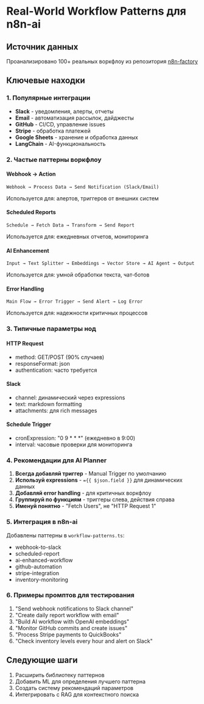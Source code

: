 # Real-World Workflow Patterns для n8n-ai

## Источник данных
Проанализировано 100+ реальных воркфлоу из репозитория [n8n-factory](https://github.com/AlexeyPevz/n8n-factory-/tree/main/examples)

## Ключевые находки

### 1. Популярные интеграции
- **Slack** - уведомления, алерты, отчеты
- **Email** - автоматизация рассылок, дайджесты
- **GitHub** - CI/CD, управление issues
- **Stripe** - обработка платежей
- **Google Sheets** - хранение и обработка данных
- **LangChain** - AI-функциональность

### 2. Частые паттерны воркфлоу

#### Webhook → Action
```
Webhook → Process Data → Send Notification (Slack/Email)
```
Используется для: алертов, триггеров от внешних систем

#### Scheduled Reports
```
Schedule → Fetch Data → Transform → Send Report
```
Используется для: ежедневных отчетов, мониторинга

#### AI Enhancement
```
Input → Text Splitter → Embeddings → Vector Store → AI Agent → Output
```
Используется для: умной обработки текста, чат-ботов

#### Error Handling
```
Main Flow → Error Trigger → Send Alert → Log Error
```
Используется для: надежности критичных процессов

### 3. Типичные параметры нод

#### HTTP Request
- method: GET/POST (90% случаев)
- responseFormat: json
- authentication: часто требуется

#### Slack
- channel: динамический через expressions
- text: markdown formatting
- attachments: для rich messages

#### Schedule Trigger
- cronExpression: "0 9 * * *" (ежедневно в 9:00)
- interval: часовые проверки для мониторинга

### 4. Рекомендации для AI Planner

1. **Всегда добавляй триггер** - Manual Trigger по умолчанию
2. **Используй expressions** - `={{ $json.field }}` для динамических данных
3. **Добавляй error handling** - для критичных воркфлоу
4. **Группируй по функциям** - триггеры слева, действия справа
5. **Именуй понятно** - "Fetch Users", не "HTTP Request 1"

### 5. Интеграция в n8n-ai

Добавлены паттерны в `workflow-patterns.ts`:
- webhook-to-slack
- scheduled-report
- ai-enhanced-workflow
- github-automation
- stripe-integration
- inventory-monitoring

### 6. Примеры промптов для тестирования

1. "Send webhook notifications to Slack channel"
2. "Create daily report workflow with email"
3. "Build AI workflow with OpenAI embeddings"
4. "Monitor GitHub commits and create issues"
5. "Process Stripe payments to QuickBooks"
6. "Check inventory levels every hour and alert on Slack"

## Следующие шаги

1. Расширить библиотеку паттернов
2. Добавить ML для определения лучшего паттерна
3. Создать систему рекомендаций параметров
4. Интегрировать с RAG для контекстного поиска